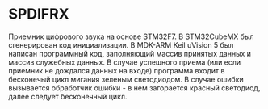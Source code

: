 # SPDIFRX
Приемник цифрового звука на основе STM32F7.
В STM32CubeMX был сгенерирован код инициализации.
В MDK-ARM Keil uVision 5 был написан программный код, заполняющий массив принятых данных и массив служебных данных.
В случае успешного приема (или если приемник не дождался данных на входе) программа входит в бесконечый цикл мигания зеленым светодиодом.
В случае ошибки вызывается обработчик ошибки - в нем загорается красный светодиод, далее следует бесконечный цикл.
